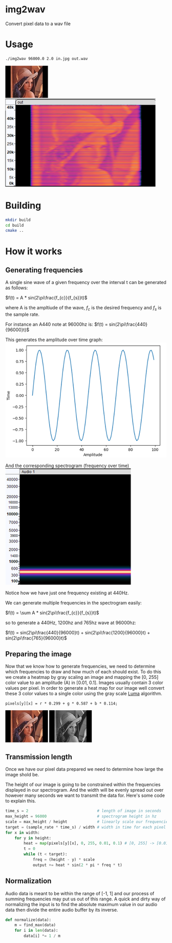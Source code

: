 # img2wav
Convert pixel data to a wav file

# Usage
```sh
./img2wav 96000.0 2.0 in.jpg out.wav
```
![lena](/images/lena.jpg "lena.jpg normal") ![lena_fft](/images/example.png "lena.jpg in a spectrogram")

# Building
```sh
mkdir build
cd build
cmake ..
```

# How it works
## Generating frequencies
A single sine wave of a given frequency over the interval t can be generated as follows:

$f(t) = A * sin(2\pi\frac{f_{c}}{f_{s}}t)$

where A is the ampltiude of the wave, $f_{c}$ is the desired frequency and $f_{s}$ is the sample rate.

For instance an A440 note at 96000hz is:
$f(t) = sin(2\pi\frac{440}{96000}t)$

This generates the amplitude over time graph:
![time_amp_graph](images/amp_time_graph.png)

And the corresponding spectrogram (frequency over time)
![time_freq_graph](images/freq_time_graph.png)

Notice how we have just one frequency existing at 440Hz.

We can generate multiple frequencies in the spectrogram easily:

$f(t) = \sum A * sin(2\pi\frac{f_{c}}{f_{s}}t)$

so to generate a 440Hz, 1200hz and 765hz wave at 96000hz:

$f(t) = sin(2\pi\frac{440}{96000}t) + sin(2\pi\frac{1200}{96000}t) + sin(2\pi\frac{765}{96000}t)$

## Preparing the image
Now that we know how to generate frequencies, we need to determine which frequencies to draw and how much of each should exist. To do this we create a heatmap by gray scaling an image and mapping the [0, 255] color value to an amplitude (A) in [0.01, 0.1].
Images usually contain 3 color values per pixel. In order to generate a heat map for our image well convert these 3 color values to a single color using the gray scale  [Luma](https://en.wikipedia.org/wiki/Luma_%28video%29#Rec._601_luma_versus_Rec._709_luma_coefficients) algorithm.
```
pixels[y][x] = r * 0.299 + g * 0.587 + b * 0.114;
```
![lena](images/lena.jpg) ![lena_gray](images/lena_gray.jpg)

## Transmission length
Once we have our pixel data prepared we need to determine how large the image shold be.

The height of our image is going to be constrained within the frequencies displayed in our spectrogram. And the width will be evenly spread out over however many seconds we want to transmit the data for. Here's some code to explain this.

```py
time_s = 2                              # length of image in seconds
max_height = 96000                      # spectrogram height in hz
scale = max_height / height             # linearly scale our frequencies
target = (sample_rate * time_s) / width # width in time for each pixel
for x in width:
    for y in height:
        heat = map(pixels[y][x], 0, 255, 0.01, 0.1) # [0, 255] -> [0.01, 0.1]
        t = 0
        while (t < target):
            freq = (height - y) * scale
            output += heat * sin(2 * pi * freq * t)
```

## Normalization
Audio data is meant to be within the range of [-1, 1] and our process of summing frequencies may put us out of this range. A quick and dirty way of normalizing the input is to find the absolute maximum value in our audio data then divide the entire audio buffer by its inverse.
```py
def normalize(data):
    m = find_max(data)
    for i in len(data):
        data[i] *= 1 / m
```